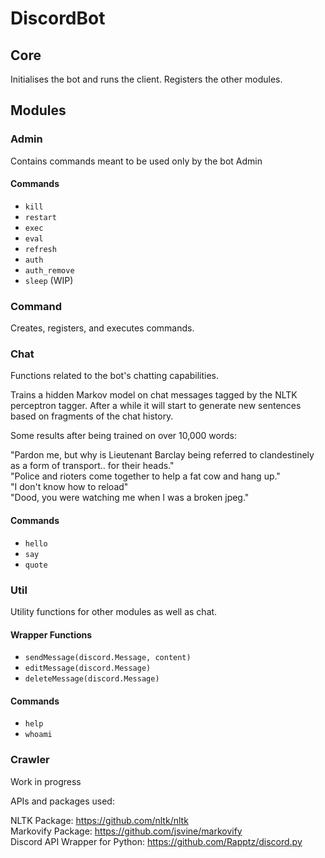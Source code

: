 # DiscordBot

## Core
Initialises the bot and runs the client. Registers the other modules.

## Modules
### Admin
Contains commands meant to be used only by the bot Admin

#### Commands
* ```kill```
* ```restart```
* ```exec```
* ```eval```
* ```refresh```
* ```auth```
* ```auth_remove```
* ```sleep``` (WIP)

### Command
Creates, registers, and executes commands.

### Chat
Functions related to the bot's chatting capabilities.

Trains a hidden Markov model on chat messages tagged by the NLTK perceptron tagger. After a while it will start to generate new sentences based on fragments of the chat history.

Some results after being trained on over 10,000 words:

"Pardon me, but why is Lieutenant Barclay being referred to clandestinely as a form of transport.. for their heads."    
"Police and rioters come together to help a fat cow and hang up."    
"I don't know how to reload"    
"Dood, you were watching me when I was a broken jpeg."

#### Commands
* ```hello```
* ```say```
* ```quote```

### Util
Utility functions for other modules as well as chat.

#### Wrapper Functions
* ```sendMessage(discord.Message, content)```
* ```editMessage(discord.Message)```
* ```deleteMessage(discord.Message)```

#### Commands
* ```help```
* ```whoami```

### Crawler
Work in progress

APIs and packages used:

NLTK Package: https://github.com/nltk/nltk    
Markovify Package: https://github.com/jsvine/markovify    
Discord API Wrapper for Python: https://github.com/Rapptz/discord.py    
